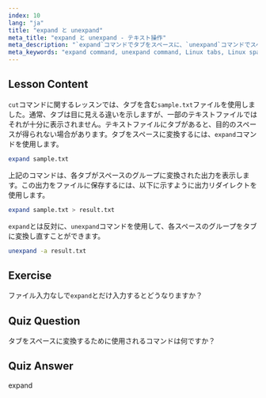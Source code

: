 ```yaml
---
index: 10
lang: "ja"
title: "expand と unexpand"
meta_title: "expand と unexpand - テキスト操作"
meta_description: "`expand`コマンドでタブをスペースに、`unexpand`コマンドでスペースをタブに変換する方法を学びます。この Linux チュートリアルでテキストファイルのフォーマットを改善しましょう。"
meta_keywords: "expand command, unexpand command, Linux tabs, Linux spaces, text formatting, Linux tutorial, beginner Linux, Linux guide"
---
```


## Lesson Content

`cut`コマンドに関するレッスンでは、タブを含む`sample.txt`ファイルを使用しました。通常、タブは目に見える違いを示しますが、一部のテキストファイルではそれが十分に表示されません。テキストファイルにタブがあると、目的のスペースが得られない場合があります。タブをスペースに変換するには、`expand`コマンドを使用します。

```bash
expand sample.txt
```

上記のコマンドは、各タブがスペースのグループに変換された出力を表示します。この出力をファイルに保存するには、以下に示すように出力リダイレクトを使用します。

```bash
expand sample.txt > result.txt
```

`expand`とは反対に、`unexpand`コマンドを使用して、各スペースのグループをタブに変換し直すことができます。

```bash
unexpand -a result.txt
```

## Exercise

ファイル入力なしで`expand`とだけ入力するとどうなりますか？

## Quiz Question

タブをスペースに変換するために使用されるコマンドは何ですか？

## Quiz Answer

expand
